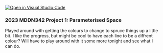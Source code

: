 [![Open in Visual Studio Code](https://classroom.github.com/assets/open-in-vscode-c66648af7eb3fe8bc4f294546bfd86ef473780cde1dea487d3c4ff354943c9ae.svg)](https://classroom.github.com/online_ide?assignment_repo_id=10300689&assignment_repo_type=AssignmentRepo)
### 2023 MDDN342 Project 1: Parameterised Space

Played around with getting the colours to change to spruce things up a little bit. I like the progress, but might be cool to have each line to be a diffrent colour? Will have to play around with it some more tonight and see what I can do.